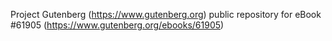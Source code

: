 Project Gutenberg (https://www.gutenberg.org) public repository for eBook #61905 (https://www.gutenberg.org/ebooks/61905)
